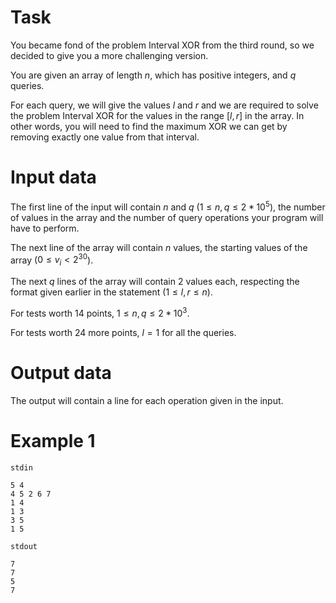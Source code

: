 # Task

You became fond of the problem Interval XOR from the third round, so we decided to give you a more challenging version.

You are given an array of length $n$, which has positive integers, and $q$ queries.

For each query, we will give the values $l$ and $r$ and we are required to solve the problem Interval XOR for the values in the range [$l, r$] in the array. In other words, you will need to find the maximum XOR we can get by removing exactly one value from that interval.

# Input data

The first line of the input will contain $n$ and $q$ ($1 \le n, q \le 2 * 10^5$), the number of values in the array and the number of query operations your program will have to perform.

The next line of the array will contain $n$ values, the starting values of the array ($0 \le v_i < 2^{30}$).

The next $q$ lines of the array will contain $2$ values each, respecting the format given earlier in the statement ($1 \le l, r \le n$).

For tests worth $14$ points, $1 \le n, q \le 2 * 10^3$.

For tests worth $24$ more points, $l = 1$ for all the queries. 

# Output data

The output will contain a line for each operation given in the input. 

# Example 1

`stdin`
```
5 4
4 5 2 6 7
1 4
1 3
3 5
1 5
```

`stdout`
```
7
7
5
7
```